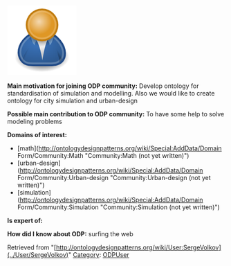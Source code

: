[![Image:ODPUser.png](../images/a/a6/ODPUser.png)](../Image/ODPUser.png "Image:ODPUser.png")




  





__Main motivation for joining ODP community:__ Develop ontology for standardisation of simulation and modelling.
Also we would like to create ontology for city simulation and urban-design


__Possible main contribution to ODP community:__ To have some help to solve modeling problems


__Domains of interest:__



* [math](http://ontologydesignpatterns.org/wiki/Special:AddData/Domain Form/Community:Math "Community:Math (not yet written)")
* [urban-design](http://ontologydesignpatterns.org/wiki/Special:AddData/Domain Form/Community:Urban-design "Community:Urban-design (not yet written)")
* [simulation](http://ontologydesignpatterns.org/wiki/Special:AddData/Domain Form/Community:Simulation "Community:Simulation (not yet written)")


__Is expert of:__


  

__How did I know about ODP:__ surfing the web






Retrieved from "[http://ontologydesignpatterns.org/wiki/User:SergeVolkov](../User/SergeVolkov)"
 [Category](http://ontologydesignpatterns.org/wiki/Special:Categories "Special:Categories"): [ODPUser](../Category/ODPUser "Category:ODPUser")